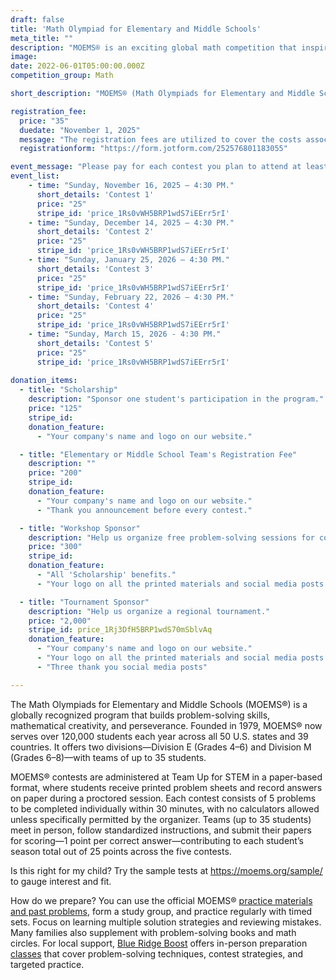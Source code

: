 ```yaml
---
draft: false
title: 'Math Olympiad for Elementary and Middle Schools'
meta_title: ""
description: "MOEMS® is an exciting global math competition that inspires creativity, sharpens problem-solving skills, and empowers students in grades 4-8 to excel and have fun with math!"
image: 
date: 2022-06-01T05:00:00.000Z
competition_group: Math

short_description: "MOEMS® (Math Olympiads for Elementary and Middle Schools) is an international math competition that develops students’ problem-solving skills and mathematical creativity through engaging, challenging contests for Grades 4–8."

registration_fee:
  price: "35"
  duedate: "November 1, 2025"
  message: "The registration fees are utilized to cover the costs associated with team registration for MOEMS and the administrative tasks required to manage the contests. This fee is a one-time payment for the 2025-2026 academic year. Registrations after December 1 are accepted if there are spots left on the team."
  registrationform: "https://form.jotform.com/252576801183055"

event_message: "Please pay for each contest you plan to attend at least a week before the contest. The contest fees are used to cover the proctors' compensation and other costs related to running the contest."
event_list:
    - time: "Sunday, November 16, 2025 – 4:30 PM."
      short_details: 'Contest 1'
      price: "25"
      stripe_id: 'price_1Rs0vWH5BRP1wdS7iEErr5rI'
    - time: "Sunday, December 14, 2025 – 4:30 PM."
      short_details: 'Contest 2'
      price: "25"
      stripe_id: 'price_1Rs0vWH5BRP1wdS7iEErr5rI'
    - time: "Sunday, January 25, 2026 – 4:30 PM."
      short_details: 'Contest 3'
      price: "25"
      stripe_id: 'price_1Rs0vWH5BRP1wdS7iEErr5rI'
    - time: "Sunday, February 22, 2026 – 4:30 PM."
      short_details: 'Contest 4'
      price: "25"
      stripe_id: 'price_1Rs0vWH5BRP1wdS7iEErr5rI'
    - time: "Sunday, March 15, 2026 - 4:30 PM."
      short_details: 'Contest 5'
      price: "25"
      stripe_id: 'price_1Rs0vWH5BRP1wdS7iEErr5rI'
    
donation_items: 
  - title: "Scholarship"
    description: "Sponsor one student's participation in the program."
    price: "125"
    stripe_id: 
    donation_feature:
      - "Your company's name and logo on our website."

  - title: "Elementary or Middle School Team's Registration Fee"
    description: ""
    price: "200"
    stripe_id: 
    donation_feature:
      - "Your company's name and logo on our website."
      - "Thank you announcement before every contest."

  - title: "Workshop Sponsor"
    description: "Help us organize free problem-solving sessions for community students. The donation pays for supplies, staffing, and thank you gift for the lecturer."
    price: "300"
    stripe_id: 
    donation_feature:
      - "All 'Scholarship' benefits."
      - "Your logo on all the printed materials and social media posts advertising the event."

  - title: "Tournament Sponsor"
    description: "Help us organize a regional tournament."
    price: "2,000"
    stripe_id: price_1Rj3DfH5BRP1wdS70mSblvAq
    donation_feature:
      - "Your company's name and logo on our website."
      - "Your logo on all the printed materials and social media posts advertising the event."
      - "Three thank you social media posts"

---
```


<p>The Math Olympiads for Elementary and Middle Schools (MOEMS®) is a globally recognized program that builds problem-solving skills, mathematical creativity, and perseverance. Founded in 1979, MOEMS® now serves over 120,000 students each year across all 50 U.S. states and 39 countries. It offers two divisions—Division E (Grades 4–6) and Division M (Grades 6–8)—with teams of up to 35 students.</p>

<p>MOEMS® contests are administered at Team Up for STEM in a paper-based format, where students receive printed problem sheets and record answers on paper during a proctored session. Each contest consists of 5 problems to be completed individually within 30 minutes, with no calculators allowed unless specifically permitted by the organizer. Teams (up to 35 students) meet in person, follow standardized instructions, and submit their papers for scoring—1 point per correct answer—contributing to each student’s season total out of 25 points across the five contests. </p>

<p>Is this right for my child? Try the sample tests at <a href="https://moems.org/sample/" target="_blank" rel="noopener">https://moems.org/sample/</a> to gauge interest and fit.</p>

<p>How do we prepare? You can use the official MOEMS® <a href="https://moems.org/moems-shops/">practice materials and past problems</a>, form a study group, and practice regularly with timed sets. Focus on learning multiple solution strategies and reviewing mistakes. Many families also supplement with problem-solving books and math circles. For local support, <a href="https://blueridgeboost.com/">Blue Ridge Boost</a> offers in-person preparation <a href="https://blueridgeboost.com/classes/math/">classes</a> that cover problem-solving techniques, contest strategies, and targeted practice.</p>